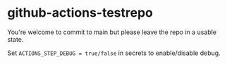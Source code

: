 # github-actions-testrepo

You're welcome to commit to main but please leave the repo in a usable state.

Set ```ACTIONS_STEP_DEBUG = true/false``` in secrets to enable/disable debug.
